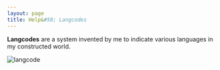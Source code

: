 ```yaml
---
layout: page
title: Help&#58; Langcodes
---
```


**Langcodes** are a system invented by me to indicate various languages in my constructed world. 

![langcode](https://sidlangs.com/assets/langcode-demo.svg)
